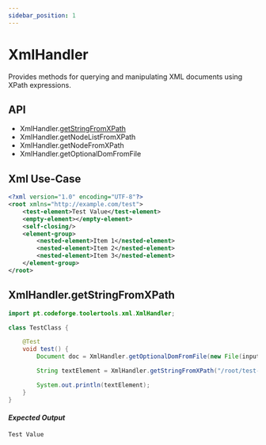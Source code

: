```yaml
---
sidebar_position: 1
---
```


# XmlHandler

Provides methods for querying and manipulating XML documents using XPath expressions.

## API
* XmlHandler.[getStringFromXPath](#xmlhandlergetstringfromxpath)
* XmlHandler.getNodeListFromXPath
* XmlHandler.getNodeFromXPath
* XmlHandler.getOptionalDomFromFile

## Xml Use-Case

```xml
<?xml version="1.0" encoding="UTF-8"?>
<root xmlns="http://example.com/test">
    <test-element>Test Value</test-element>
    <empty-element></empty-element>
    <self-closing/>
    <element-group>
        <nested-element>Item 1</nested-element>
        <nested-element>Item 2</nested-element>
        <nested-element>Item 3</nested-element>
    </element-group>
</root>
```

## XmlHandler.getStringFromXPath

```java
import pt.codeforge.toolertools.xml.XmlHandler;

class TestClass {

    @Test
    void test() {
        Document doc = XmlHandler.getOptionalDomFromFile(new File(input)).orElseThrow(IllegalStateException::new);

        String textElement = XmlHandler.getStringFromXPath("/root/test-element/text()", doc);

        System.out.println(textElement);
    }
}
```
#### *Expected Output*

```text
Test Value
```


